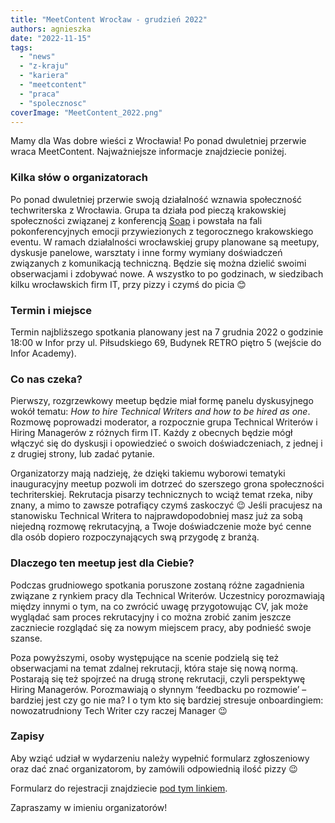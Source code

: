 ```yaml
---
title: "MeetContent Wrocław - grudzień 2022"
authors: agnieszka
date: "2022-11-15"
tags:
  - "news"
  - "z-kraju"
  - "kariera"
  - "meetcontent"
  - "praca"
  - "spolecznosc"
coverImage: "MeetContent_2022.png"
---
```


Mamy dla Was dobre wieści z Wrocławia! Po ponad dwuletniej przerwie wraca
MeetContent. Najważniejsze informacje znajdziecie poniżej.

### Kilka słów o organizatorach

Po ponad dwuletniej przerwie swoją działalność wznawia społeczność techwriterska
z Wrocławia. Grupa ta działa pod pieczą krakowskiej społeczności związanej z
konferencją [Soap](https://soapconf.com/) i powstała na fali pokonferencyjnych
emocji przywiezionych z tegorocznego krakowskiego eventu. W ramach działalności
wrocławskiej grupy planowane są meetupy, dyskusje panelowe, warsztaty i inne
formy wymiany doświadczeń związanych z komunikacją techniczną. Będzie się można
dzielić swoimi obserwacjami i zdobywać nowe. A wszystko to po godzinach, w
siedzibach kilku wrocławskich firm IT, przy pizzy i czymś do picia 😊

### **Termin i miejsce**

Termin najbliższego spotkania planowany jest na 7 grudnia 2022 o godzinie 18:00
w Infor przy ul. Piłsudskiego 69, Budynek RETRO piętro 5 (wejście do Infor
Academy).

### **Co nas czeka?**

Pierwszy, rozgrzewkowy meetup będzie miał formę panelu dyskusyjnego wokół
tematu: _How to hire Technical Writers and how to be hired as one_. Rozmowę
poprowadzi moderator, a rozpocznie grupa Technical Writerów i Hiring Managerów z
różnych firm IT. Każdy z obecnych będzie mógł włączyć się do dyskusji i
opowiedzieć o swoich doświadczeniach, z jednej i z drugiej strony, lub zadać
pytanie.

Organizatorzy mają nadzieję, że dzięki takiemu wyborowi tematyki inauguracyjny
meetup pozwoli im dotrzeć do szerszego grona społeczności techriterskiej.
Rekrutacja pisarzy technicznych to wciąż temat rzeka, niby znany, a mimo to
zawsze potrafiący czymś zaskoczyć 😉 Jeśli pracujesz na stanowisku Technical
Writera to najprawdopodobniej masz już za sobą niejedną rozmowę rekrutacyjną, a
Twoje doświadczenie może być cenne dla osób dopiero rozpoczynających swą
przygodę z branżą.

### Dlaczego ten meetup jest dla Ciebie?

Podczas grudniowego spotkania poruszone zostaną różne zagadnienia związane z
rynkiem pracy dla Technical Writerów. Uczestnicy porozmawiają między innymi o
tym, na co zwrócić uwagę przygotowując CV, jak może wyglądać sam proces
rekrutacyjny i co można zrobić zanim jeszcze zaczniecie rozglądać się za nowym
miejscem pracy, aby podnieść swoje szanse.

Poza powyższymi, osoby występujące na scenie podzielą się też obserwacjami na
temat zdalnej rekrutacji, która staje się nową normą. Postarają się też spojrzeć
na drugą stronę rekrutacji, czyli perspektywę Hiring Managerów. Porozmawiają o
słynnym ‘feedbacku po rozmowie’ – bardziej jest czy go nie ma? I o tym kto się
bardziej stresuje onboardingiem: nowozatrudniony Tech Writer czy raczej Manager
😉

### Zapisy

Aby wziąć udział w wydarzeniu należy wypełnić formularz zgłoszeniowy oraz dać
znać organizatorom, by zamówili odpowiednią ilość pizzy 😉

Formularz do rejestracji znajdziecie
[pod tym linkiem](https://docs.google.com/forms/d/e/1FAIpQLSeYhUioth2HvPJk0nqYMNcTKK8Nh2G2aZoYEjZQi6ut-EBHow/viewform).

Zapraszamy w imieniu organizatorów!
